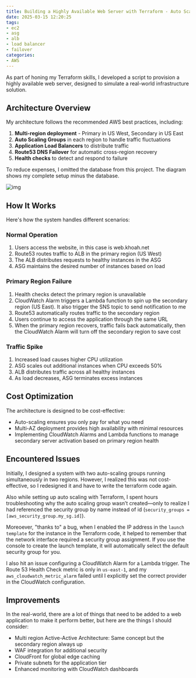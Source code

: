 ```yaml
---
title: Building a Highly Available Web Server with Terraform - Auto Scaling, Load Balancing, and Cross-Region Failover
date: 2025-03-15 12:20:25
tags:
- ec2
- asg
- alb
- load balancer
- failover
categories:
- AWS
---
```


As part of honing my Terraform skills, I developed a script to provision a highly available web server, designed to simulate a real-world infrastructure solution.

## Architecture Overview

My architecture follows the recommended AWS best practices, including:
1. **Multi-region deployment** - Primary in US West, Secondary in US East
2. **Auto Scaling Groups** in each region to handle traffic fluctuations
3. **Application Load Balancers** to distribute traffic
4. **Route53 DNS Failover** for automatic cross-region recovery
5. **Health checks** to detect and respond to failure

To reduce expenses, I omitted the database from this project. The diagram shows my complete setup minus the database.

![img](https://s3.us-east-1.amazonaws.com/blog.khoah.net/media/load-balancing/diagram.png)

## How It Works

Here's how the system handles different scenarios:
### Normal Operation

1. Users access the website, in this case is web.khoah.net
2. Route53 routes traffic to ALB in the primary region (US West)
3. The ALB distributes requests to healthy instances in the ASG
4. ASG maintains the desired number of instances based on load

### Primary Region Failure

1. Health checks detect the primary region is unavailable
2. CloudWatch Alarm triggers a Lambda function to spin up the secondary region (US East). It also trigger the SNS topic to send notification to me
3. Route53 automatically routes traffic to the secondary region
4. Users continue to access the application through the same URL
5. When the primary region recovers, traffic fails back automatically, then the CloudWatch Alarm will turn off the secondary region to save cost

### Traffic Spike

1. Increased load causes higher CPU utilization
2. ASG scales out additional instances when CPU exceeds 50%
3. ALB distributes traffic across all healthy instances
4. As load decreases, ASG terminates excess instances

## Cost Optimization

The architecture is designed to be cost-effective:
- Auto-scaling ensures you only pay for what you need
- Multi-AZ deployment provides high availability with minimal resources
- Implementing CloudWatch Alarms and Lambda functions to manage secondary server activation based on primary region health

## Encountered Issues

Initially, I designed a system with two auto-scaling groups running simultaneously in two regions. However, I realized this was not cost-effective, so I redesigned it and have to write the terraform code again.

Also while setting up auto scaling with Terraform, I spent hours troubleshooting why the auto scaling group wasn’t created—only to realize I had referenced the security group by name instead of id (`security_groups = [aws_security_group.my_sg.id]`).

Moreoever, "thanks to" a bug, when I enabled the IP address in the `launch template` for the instance in the Terraform code, it helped to remember that the network interface required a security group assignment. If you use the console to create the launch template, it will automatically select the default security group for you.

I also hit an issue configuring a CloudWatch Alarm for a Lambda trigger. The Route 53 Health Check metric is only in `us-east-1`, and my `aws_cloudwatch_metric_alarm` failed until I explicitly set the correct provider in the CloudWatch configuration.

## Improvements
In the real-world, there are a lot of things that need to be added to a web application to make it perform better, but here are the things I should consider:
- Multi region Active-Active Architecture: Same concept but the secondary region always up
- WAF integration for additional security
- CloudFront for global edge caching
- Private subnets for the application tier
- Enhanced monitoring with CloudWatch dashboards

